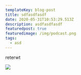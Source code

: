 ```yaml
---
templateKey: blog-post
title: sdfasdfasdf
date: 2020-05-31T10:53:29.513Z
description: asdfasdfasdf
featuredpost: true
featuredimage: /img/podcast.png
tags:
  - asd
---
```

reterwt

![](/img/blog-index.jpg)